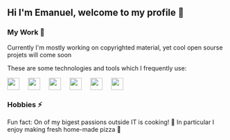 ## Hi I'm Emanuel,  welcome to my profile 👋

### My Work 🌱

Currently I'm mostly working on copyrighted material, yet cool open sourse projets will come soon

These are some technologies and tools which I frequently use:

<div style="display:flex;flex-direction:row">
  <img width="28px" style="margin-right:20px" src='https://cdn.jsdelivr.net/gh/devicons/devicon/icons/java/java-original.svg'>
  <img width="28px" style="margin-right:20px" src='https://cdn.jsdelivr.net/gh/devicons/devicon/icons/python/python-original.svg'>
  <img width="28px" style="margin-right:20px" src="https://cdn.jsdelivr.net/gh/devicons/devicon/icons/linux/linux-original.svg" >
  <img width="28px" style="margin-right:20px" src="https://cdn.jsdelivr.net/gh/devicons/devicon/icons/git/git-original.svg" >
  <img width="28px" style="margin-right:20px" src="https://cdn.jsdelivr.net/gh/devicons/devicon/icons/github/github-original.svg" >
  <!--<img width="28px" style="margin-right:20px" src="https://cdn.jsdelivr.net/gh/devicons/devicon/icons/jetbrains/jetbrains-original.svg" >-->
  <img width="28px" style="margin-right:20px" src='https://cdn.jsdelivr.net/gh/devicons/devicon/icons/wordpress/wordpress-plain.svg'>
</div>

### Hobbies ⚡

Fun fact: On of my bigest passions outside IT is cooking! 🍝 In particular I enjoy making fresh home-made pizza 🍕
